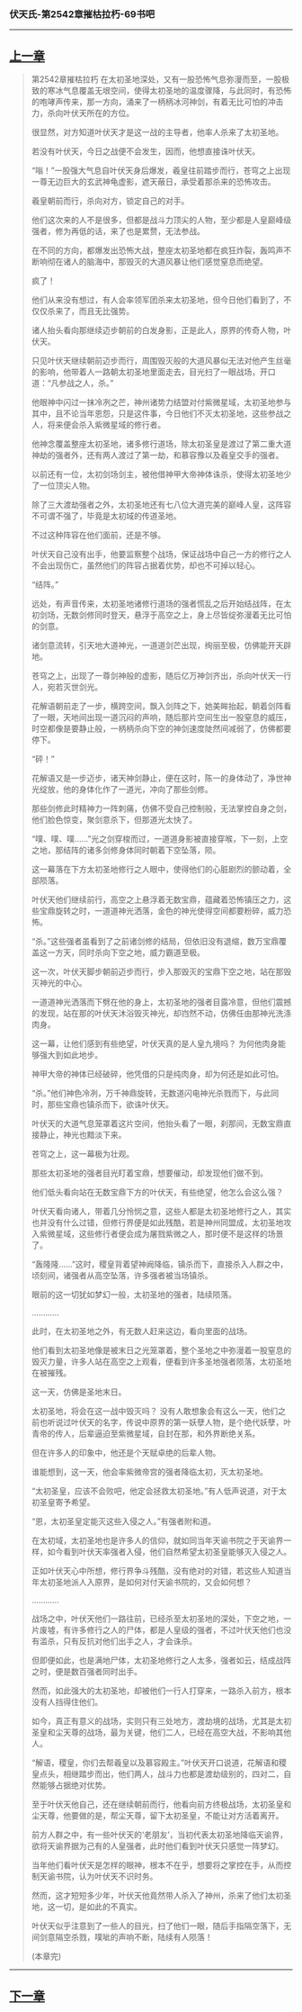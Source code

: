 ### 伏天氏-第2542章摧枯拉朽-69书吧

--------
[上一章](./c2e33915bcdc3ae2cae6b823842949f7.md)
--------


>
>
>
>第2542章摧枯拉朽
>在太初圣地深处，又有一股恐怖气息弥漫而至，一股极致的寒冰气息覆盖无垠空间，使得太初圣地的温度骤降，与此同时，有恐怖的咆哮声传来，那一方向，涌来了一柄柄冰河神剑，有着无比可怕的冲击力，杀向叶伏天所在的方位。
>
>很显然，对方知道叶伏天才是这一战的主导者，他率人杀来了太初圣地。
>
>若没有叶伏天，今日之战便不会发生，因而，他想直接诛叶伏天。
>
>“嗡！”一股强大气息自叶伏天身后爆发，羲皇往前踏步而行，苍穹之上出现一尊无边巨大的玄武神龟虚影，遮天蔽日，承受着那杀来的恐怖攻击。
>
>羲皇朝前而行，杀向对方，锁定自己的对手。
>
>他们这次来的人不是很多，但都是战斗力顶尖的人物，至少都是人皇巅峰级强者，修为再低的话，来了也是累赘，无法参战。
>
>在不同的方向，都爆发出恐怖大战，整座太初圣地都在疯狂炸裂，轰鸣声不断响彻在诸人的脑海中，那毁灭的大道风暴让他们感觉窒息而绝望。
>
>疯了！
>
>他们从来没有想过，有人会率领军团杀来太初圣地，但今日他们看到了，不仅仅杀来了，而且无比强势。
>
>诸人抬头看向那继续迈步朝前的白发身影，正是此人，原界的传奇人物，叶伏天。
>
>只见叶伏天继续朝前迈步而行，周围毁灭般的大道风暴似无法对他产生丝毫的影响，他带着人一路朝太初圣地里面走去，目光扫了一眼战场，开口道：“凡参战之人，杀。”
>
>他眼神中闪过一抹冷冽之芒，神州诸势力结盟对付紫微星域，太初圣地参与其中，且不论当年恩怨，只是这件事，今日他们不灭太初圣地，这些参战之人，将来便会杀入紫微星域的修行者。
>
>他神念覆盖整座太初圣地，诸多修行道场，除太初圣皇是渡过了第二重大道神劫的强者外，还有两人渡过了第一劫，和慕容豫以及羲皇交手的强者。
>
>以前还有一位，太初剑场剑主，被他借神甲大帝神体诛杀，使得太初圣地少了一位顶尖人物。
>
>除了三大渡劫强者之外，太初圣地还有七八位大道完美的巅峰人皇，这阵容不可谓不强了，毕竟是太初域的传道圣地。
>
>不过这种阵容在他们面前，还是不够。
>
>叶伏天自己没有出手，他要监察整个战场，保证战场中自己一方的修行之人不会出现伤亡，虽然他们的阵容占据着优势，却也不可掉以轻心。
>
>“结阵。”
>
>远处，有声音传来，太初圣地诸修行道场的强者慌乱之后开始结战阵，在太初剑场，无数剑修同时登天，悬浮于高空之上，身上尽皆绽弥漫着无比可怕的剑意。
>
>诸剑意流转，引天地大道神光，一道道剑芒出现，绚丽至极，仿佛能开天辟地。
>
>苍穹之上，出现了一尊剑神般的虚影，随后亿万神剑齐出，杀向叶伏天一行人，宛若灭世剑光。
>
>花解语朝前走了一步，横跨空间，飘入剑阵之下，她美眸抬起，朝着剑阵看了一眼，天地间出现一道沉闷的声响，随后那片空间生出一股窒息的威压，时空都像是要静止般，一柄柄杀向下空的神剑速度陡然间减弱了，仿佛都要停下。
>
>“砰！”
>
>花解语又是一步迈步，诸天神剑静止，便在这时，陈一的身体动了，净世神光绽放，他的身体化作了一道光，冲向了那些剑修。
>
>那些剑修此时精神力一阵刺痛，仿佛不受自己控制般，无法掌控自身之剑，他们脸色惊变，聚剑意杀下，但那道光太快了。
>
>“噗、噗、噗……”光之剑穿梭而过，一道道身影被直接穿喉，下一刻，上空之地，那结阵的诸多剑修身体同时朝着下空坠落，陨。
>
>这一幕落在下方太初圣地修行之人眼中，使得他们的心脏剧烈的颤动着，全部陨落。
>
>叶伏天他们继续前行，高空之上悬浮着无数宝鼎，蕴藏着恐怖镇压之力，这些宝鼎旋转之时，一道道神光洒落，金色的神光使得空间都要粉碎，威力恐怖。
>
>“杀。”这些强者虽看到了之前诸剑修的结局，但依旧没有退缩，数万宝鼎覆盖这一方天，同时杀向下空之地，威力霸道至极。
>
>这一次，叶伏天脚步朝前迈步而行，步入那毁灭的宝鼎下空之地，站在那毁灭神光的中心。
>
>一道道神光洒落而下劈在他的身上，太初圣地的强者目露冷意，但他们震撼的发现，站在那的叶伏天沐浴毁灭神光，却岿然不动，仿佛任由那神光洗涤肉身。
>
>这一幕，让他们感到有些绝望，叶伏天真的是人皇九境吗？
>为何他肉身能够强大到如此地步。
>
>神甲大帝的神体已经破碎，他凭借的只是纯肉身，却为何还是如此可怕。
>
>“杀。”他们神色冷冽，万千神鼎旋转，无数道闪电神光杀戮而下，与此同时，那些宝鼎也镇杀而下，欲诛叶伏天。
>
>叶伏天的大道气息笼罩着这片空间，他抬头看了一眼，刹那间，无数宝鼎直接静止，神光也黯淡下来。
>
>苍穹之上，这一幕极为壮观。
>
>那些太初圣地的强者目光盯着宝鼎，想要催动，却发现他们做不到。
>
>他们低头看向站在无数宝鼎下方的叶伏天，有些绝望，他怎么会这么强？
>
>叶伏天看向诸人，带着几分怜悯之意，这些人都是太初圣地修行之人，其实也并没有什么过错，但修行界便是如此残酷，若是神州同盟成，太初圣地攻入紫微星域，这些修行者便会成为屠戮紫微之人，那时便不是这样的场景了。
>
>“轰隆隆……”这时，稷皇背着望神阙降临，镇杀而下，直接杀入人群之中，顷刻间，诸强者从高空坠落，许多强者被当场镇杀。
>
>眼前的这一切犹如梦幻一般，太初圣地的强者，陆续陨落。
>
>…………
>
>此时，在太初圣地之外，有无数人赶来这边，看向里面的战场。
>
>他们看到太初圣地像是被末日之光笼罩着，整个圣地之中弥漫着一股窒息的毁灭力量，许多人站在高空之上观看，便看到许多圣地强者陨落，太初圣地在被摧残。
>
>这一天，仿佛是圣地末日。
>
>太初圣地，将会在这一战中毁灭吗？
>没有人敢想象会有这么一天，他们之前也听说过叶伏天的名字，传说中原界的第一妖孽人物，是个绝代妖孽，叶青帝的传人，后辈逼迫至紫微星域，自封在那，和外界断绝关系。
>
>但在许多人的印象中，他还是个天赋卓绝的后辈人物。
>
>谁能想到，这一天，他会率紫微帝宫的强者降临太初，灭太初圣地。
>
>“太初圣皇，应该不会败吧，他定会拯救太初圣地。”有人低声说道，对于太初圣皇寄予希望。
>
>“恩，太初圣皇定能灭这些入侵之人。”有强者附和道。
>
>在太初域，太初圣地也是许多人的信仰，就如同当年天谕书院之于天谕界一样，如今看到叶伏天率强者入侵，他们自然希望太初圣皇能够灭入侵之人。
>
>正如叶伏天心中所想，修行界争斗残酷，没有绝对的对错，若这些人知道当年太初圣地派人入原界，是如何对付天谕书院的，又会如何想？
>
>…………
>
>战场之中，叶伏天他们一路往前，已经杀至太初圣地的深处，下空之地，一片废墟，有许多修行之人的尸体，都是人皇级的强者，不过叶伏天他们也没有滥杀，只有反抗对他们出手之人，才会诛杀。
>
>但即便如此，也是满地尸体，太初圣地修行之人太多，强者如云，结成战阵之时，便是数百强者同时出手。
>
>然而，如此强大的太初圣地，却被他们一行人打穿来，一路杀入前方，根本没有人挡得住他们。
>
>如今，真正有意义的战场，实则只有三处地方，渡劫境的战场，尤其是太初圣皇和尘天尊的战场，最为关键，他们二人，已经在高空大战，不影响其他人。
>
>“解语，稷皇，你们去帮羲皇以及慕容殿主。”叶伏天开口说道，花解语和稷皇点头，相继踏步而出，他们两人，战斗力也都是渡劫级别的，四对二，自然能够占据绝对优势。
>
>至于叶伏天他自己，还在继续朝前而行，他看向前方终极战场，太初圣皇和尘天尊，他要做的是，帮尘天尊，留下太初圣皇，不能让对方活着离开。
>
>前方人群之中，有一些叶伏天的‘老朋友’，当初代表太初圣地降临天谕界，欲将天谕界据为己有的人皇强者，此时他们看到叶伏天只感觉一阵梦幻。
>
>当年他们看叶伏天是怎样的眼神，根本不在乎，想要将之掌控在手，从而控制天谕书院，认为叶伏天不识时务。
>
>然而，这才短短多少年，叶伏天他竟然带人杀入了神州，杀来了他们太初圣地，这一切，是如此的不真实。
>
>叶伏天似乎注意到了一些人的目光，扫了他们一眼，随后手指隔空落下，无间剑意隔空杀戮，噗呲的声响不断，陆续有人陨落！
>
>(本章完)
>
>

--------
[下一章](./c28700b85cabbaaa1b5f8644a66f3536.md)
--------
